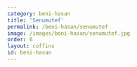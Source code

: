 ```yaml
---
category: beni-hasan
title: 'Senumutef'
permalink: /beni-hasan/senumutef
image: /images/beni-hasan/senumutef.jpg
order: 6
layout: coffins
id: beni-hasan
---
```

